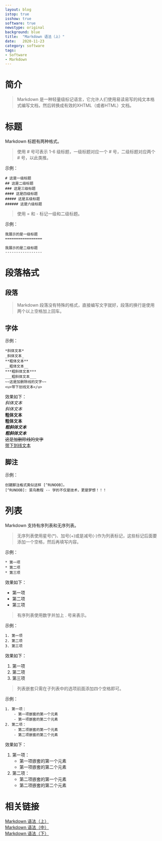 ```yaml
---
layout: blog
istop: true
isshow: true
software: true
newstype: original
background: blue
title:  "Markdown 语法（上）"
date:   2020-11-23
category: software
tags:
- Software
- Markdown
---
```

# 简介
> Markdown 是一种轻量级标记语言，它允许人们使用易读易写的纯文本格式编写文档，然后转换成有效的XHTML（或者HTML）文档。  

# 标题
Markdown 标题有两种格式。  
> 使用 # 号可表示 1-6 级标题，一级标题对应一个 # 号，二级标题对应两个 # 号，以此类推。  

示例：
```
# 这是一级标题  
## 这是二级标题  
### 这是三级标题  
#### 这是四级标题  
##### 这是五级标题  
###### 这是六级标题  
```
> 使用 = 和 - 标记一级和二级标题。  

示例：  
```
我展示的是一级标题  
=================  

我展示的是二级标题  
-----------------  
```

# 段落格式  
## 段落  
> Markdown 段落没有特殊的格式，直接编写文字就好，段落的换行是使用两个以上空格加上回车。  

## 字体  
示例：  
```
*斜体文本*  
_斜体文本_  
**粗体文本**  
__粗体文本__  
***粗斜体文本***  
___粗斜体文本___  
~~这是加删除线的文字~~  
<u>带下划线文本</u>  
```
效果如下：  
*斜体文本*  
_斜体文本_  
**粗体文本**  
__粗体文本__  
***粗斜体文本***  
___粗斜体文本___  
~~这是加删除线的文字~~  
<u>带下划线文本</u>  

## 脚注  
示例：  
```
创建脚注格式类似这样 [^RUNOOB]。  
[^RUNOOB]: 菜鸟教程 -- 学的不仅是技术，更是梦想！！！  
```

# 列表  
Markdown 支持有序列表和无序列表。  
> 无序列表使用星号(*)、加号(+)或是减号(-)作为列表标记，这些标记后面要添加一个空格，然后再填写内容。  

示例：  
```
* 第一项  
* 第二项  
* 第三项  
```
效果如下：  
* 第一项  
* 第二项  
* 第三项  

> 有序列表使用数字并加上 . 号来表示。  

示例：  
```
1. 第一项  
2. 第二项  
3. 第三项  
```
效果如下：  
1. 第一项  
2. 第二项  
3. 第三项  

> 列表嵌套只需在子列表中的选项前面添加四个空格即可。  

示例：  
```
1. 第一项：  
    - 第一项嵌套的第一个元素  
    - 第一项嵌套的第二个元素  
2. 第二项：  
    - 第二项嵌套的第一个元素  
    - 第二项嵌套的第二个元素  
```
效果如下：  
1. 第一项：  
    - 第一项嵌套的第一个元素  
    - 第一项嵌套的第二个元素  
2. 第二项：  
    - 第二项嵌套的第一个元素  
    - 第二项嵌套的第二个元素  

# 相关链接
[Markdown 语法（上）](https://canren.github.io/2020/11/23/02.html)  
[Markdown 语法（中）](https://canren.github.io/2020/11/23/03.html)  
[Markdown 语法（下）](https://canren.github.io/2020/11/23/04.html)  